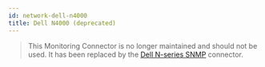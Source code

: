```yaml
---
id: network-dell-n4000
title: Dell N4000 (deprecated)
---
```


> This Monitoring Connector is no longer maintained and should not be used. It has been replaced by the [Dell N-series SNMP](network-dell-nseries-snmp.md) connector.
